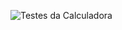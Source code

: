 ![Testes da Calculadora](https://github.com/<SEU_USUARIO>/<SEU_REPOSITORIO>/actions/workflows/python-app.yml/badge.svg)
